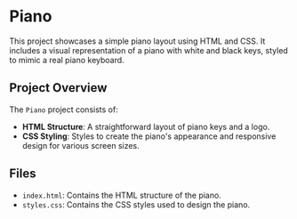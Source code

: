 # Piano

This project showcases a simple piano layout using HTML and CSS. It includes a visual representation of a piano with white and black keys, styled to mimic a real piano keyboard.

## Project Overview

The `Piano` project consists of:
- **HTML Structure**: A straightforward layout of piano keys and a logo.
- **CSS Styling**: Styles to create the piano's appearance and responsive design for various screen sizes.

## Files

- `index.html`: Contains the HTML structure of the piano.
- `styles.css`: Contains the CSS styles used to design the piano.
